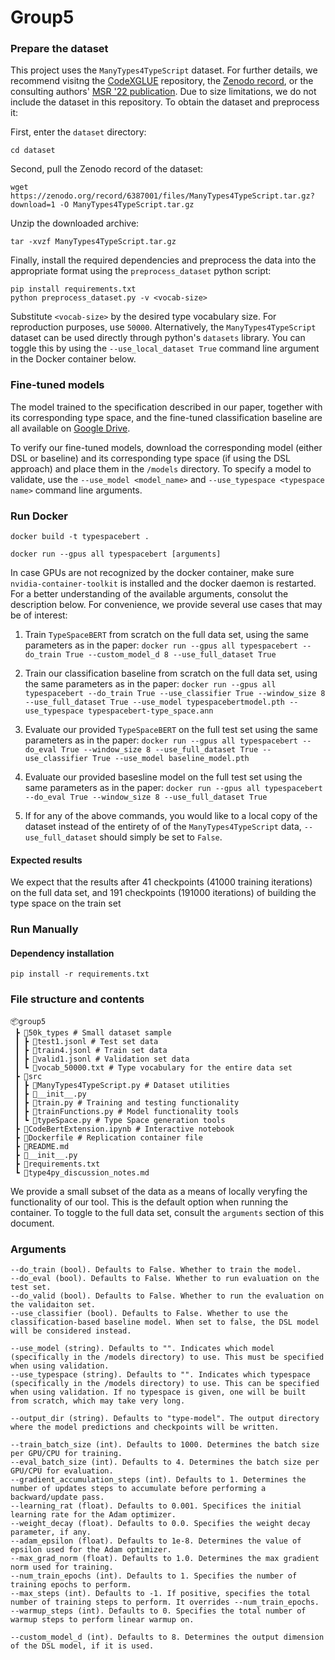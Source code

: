 # Group5

### Prepare the dataset

This project uses the `ManyTypes4TypeScript` dataset. For further details, we recommend visitng the [CodeXGLUE](https://github.com/microsoft/CodeXGLUE/tree/main/Code-Code/TypePrediction-TypeScript) repository, the [Zenodo record](https://zenodo.org/record/6387001), or the consulting authors' [MSR '22 publication](https://www.kevinrjesse.com/pdfs/ManyTypes4TypeScript.pdf). Due to size limitations, we do not include the dataset in this repository. To obtain the dataset and preprocess it:

First, enter the `dataset` directory:

```
cd dataset
```

Second, pull the Zenodo record of the dataset:

```
wget https://zenodo.org/record/6387001/files/ManyTypes4TypeScript.tar.gz?download=1 -O ManyTypes4TypeScript.tar.gz
```

Unzip the downloaded archive:

```
tar -xvzf ManyTypes4TypeScript.tar.gz
```

Finally, install the required dependencies and preprocess the data into the appropriate format using the `preprocess_dataset` python script:

```
pip install requirements.txt
python preprocess_dataset.py -v <vocab-size> 
```

Substitute `<vocab-size>` by the desired type vocabulary size. For reproduction purposes, use `50000`. Alternatively, the `ManyTypes4TypeScript` dataset can be used directly through python's `datasets` library. You can toggle this by using the `--use_local_dataset True` command line argument in the Docker container below.

### Fine-tuned models

The model trained to the specification described in our paper, together with its corresponding type space, and the fine-tuned classification baseline are all available on [Google Drive](https://drive.google.com/drive/folders/1-9SD27j9PFIpHO71G4Zduc-1CgCXuVqR).

To verify our fine-tuned models, download the corresponding model (either DSL or baseline) and its corresponding type space (if using the DSL approach) and place them in the `/models` directory. To specify a model to validate, use the `--use_model <model_name>` and `--use_typespace <typespace name>` command line arguments.

### Run Docker

```
docker build -t typespacebert .
```

```
docker run --gpus all typespacebert [arguments]
```

In case GPUs are not recognized by the docker container, make sure `nvidia-container-toolkit` is installed and the docker daemon is restarted. For a better understanding of the available arguments, consolut the description below. For convenience, we provide several use cases that may be of interest:

1. Train `TypeSpaceBERT` from scratch on the full data set, using the same parameters as in the paper: `docker run --gpus all typespacebert --do_train True --custom_model_d 8 --use_full_dataset True`

2. Train our classification baseline from scratch on the full data set, using the same parameters as in the paper: `docker run --gpus all typespacebert --do_train True --use_classifier True --window_size 8 --use_full_dataset True --use_model typespacebertmodel.pth --use_typespace typespacebert-type_space.ann`

3. Evaluate our provided `TypeSpaceBERT` on the full test set using the same parameters as in the paper: `docker run --gpus all typespacebert --do_eval True --window_size 8 --use_full_dataset True --use_classifier True --use_model baseline_model.pth`

4. Evaluate our provided basesline model on the full test set using the same parameters as in the paper: `docker run --gpus all typespacebert --do_eval True --window_size 8 --use_full_dataset True`

5. If for any of the above commands, you would like to a local copy of the dataset instead of the entirety of of the `ManyTypes4TypeScript` data, `--use_full_dataset` should simply be set to `False`.

#### Expected results

We expect that the results after 41 checkpoints (41000 training iterations) on the full data set, and 191 checkpoints (191000 iterations) of building the type space on the train set

### Run Manually

#### Dependency installation
```
pip install -r requirements.txt
```

### File structure and contents

```
📦group5
 ┣ 📂50k_types # Small dataset sample
 ┃ ┣ 📜test1.jsonl # Test set data
 ┃ ┣ 📜train4.jsonl # Train set data
 ┃ ┣ 📜valid1.jsonl # Validation set data
 ┃ ┗ 📜vocab_50000.txt # Type vocabulary for the entire data set
 ┣ 📂src
 ┃ ┣ 📜ManyTypes4TypeScript.py # Dataset utilities
 ┃ ┣ 📜__init__.py
 ┃ ┣ 📜train.py # Training and testing functionality
 ┃ ┣ 📜trainFunctions.py # Model functionality tools
 ┃ ┗ 📜typeSpace.py # Type Space generation tools
 ┣ 📜CodeBertExtension.ipynb # Interactive notebook
 ┣ 📜Dockerfile # Replication container file
 ┣ 📜README.md
 ┣ 📜__init__.py
 ┣ 📜requirements.txt
 ┗ 📜type4py_discussion_notes.md
```


We provide a small subset of the data as a means of locally veryfing the functionality of our tool. This is the default option when running the container. To toggle to the full data set, consult the `arguments` section of this document.



### Arguments

```
--do_train (bool). Defaults to False. Whether to train the model.
--do_eval (bool). Defaults to False. Whether to run evaluation on the test set.
--do_valid (bool). Defaults to False. Whether to run the evaluation on the validaiton set.
--use_classifier (bool). Defaults to False. Whether to use the classification-based baseline model. When set to false, the DSL model will be considered instead.

--use_model (string). Defaults to "". Indicates which model (specifically in the /models directory) to use. This must be specified when using validation.
--use_typespace (string). Defaults to "". Indicates which typespace (specifically in the /models directory) to use. This can be specified when using validation. If no typespace is given, one will be built from scratch, which may take very long.

--output_dir (string). Defaults to "type-model". The output directory where the model predictions and checkpoints will be written.

--train_batch_size (int). Defaults to 1000. Determines the batch size per GPU/CPU for training.
--eval_batch_size (int). Defaults to 4. Determines the batch size per GPU/CPU for evaluation.
--gradient_accumulation_steps (int). Defaults to 1. Determines the number of updates steps to accumulate before performing a backward/update pass.
--learning_rat (float). Defaults to 0.001. Specifices the initial learning rate for the Adam optimizer.
--weight_decay (float). Defaults to 0.0. Specifies the weight decay parameter, if any.
--adam_epsilon (float). Defaults to 1e-8. Determines the value of epsilon used for the Adam optimizer.
--max_grad_norm (float). Defaults to 1.0. Determines the max gradient norm used for training.
--num_train_epochs (int). Defaults to 1. Specifies the number of training epochs to perform.
--max_steps (int). Defaults to -1. If positive, specifies the total number of training steps to perform. It overrides --num_train_epochs.
--warmup_steps (int). Defaults to 0. Specifies the total number of warmup steps to perform linear warmup on.

--custom_model_d (int). Defaults to 8. Determines the output dimension of the DSL model, if it is used.
```